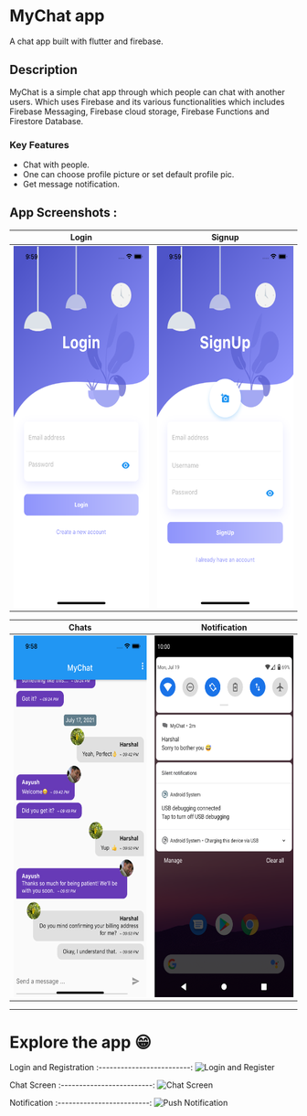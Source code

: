 # MyChat app

A chat app built with flutter and firebase.

## Description

MyChat is a simple chat app through which people can chat with another users. Which uses Firebase and its various functionalities which includes Firebase Messaging, Firebase cloud storage, Firebase Functions and Firestore Database.

### Key Features

- Chat with people.
- One can choose profile picture or set default profile pic.
- Get message notification.


## App Screenshots : 

Login | Signup
:-------------------------:|:-------------------------:
<img src="https://github.com/Shah-Aayush/MyChat-app/blob/master/assets/images/app_screenshots/Login.png" alt="Login" width="292.5" height="633"> | <img src="https://github.com/Shah-Aayush/MyChat-app/blob/master/assets/images/app_screenshots/Signup.png" alt="Signup" width="292.5" height="633">

Chats | Notification
:-------------------------:|:-------------------------:
<img src="https://github.com/Shah-Aayush/MyChat-app/blob/master/assets/images/app_screenshots/Chats.png" alt="Chats" width="292.5" height="633"> | <img src="https://github.com/Shah-Aayush/MyChat-app/blob/master/assets/images/app_screenshots/Notification.png" alt="Notification" width="292.5" height="633">

***

# Explore the app 😁

Login and Registration
:-------------------------:
![Login and Register](https://github.com/Shah-Aayush/MyChat-app/blob/master/assets/GIFs/login_and_register_screen.gif) 

Chat Screen 
:-------------------------:
![Chat Screen](https://github.com/Shah-Aayush/MyChat-app/blob/master/assets/GIFs/Chatting.gif)  

Notification
:-------------------------:
![Push Notification](https://github.com/Shah-Aayush/MyChat-app/blob/master/assets/GIFs/Notification.gif)  
